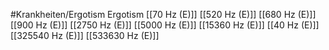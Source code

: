 #Krankheiten/Ergotism
Ergotism
[[70 Hz (E)]]
[[520 Hz (E)]]
[[680 Hz (E)]]
[[900 Hz (E)]]
[[2750 Hz (E)]]
[[5000 Hz (E)]]
[[15360 Hz (E)]]
[[40 Hz (E)]]
[[325540 Hz (E)]]
[[533630 Hz (E)]]